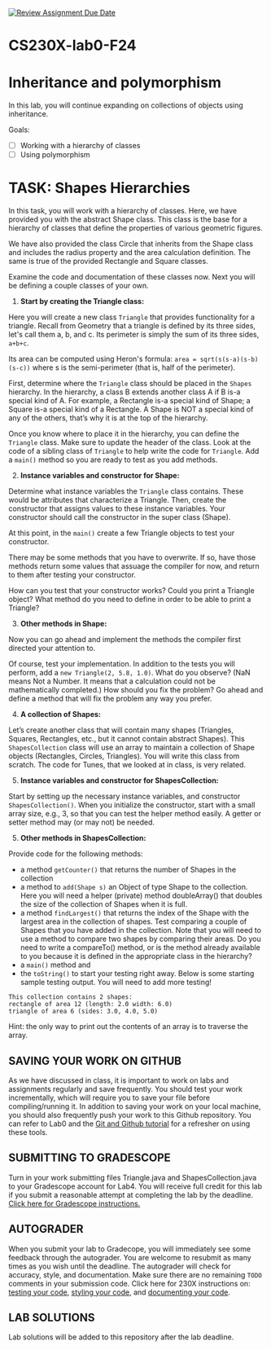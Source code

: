 [![Review Assignment Due Date](https://classroom.github.com/assets/deadline-readme-button-22041afd0340ce965d47ae6ef1cefeee28c7c493a6346c4f15d667ab976d596c.svg)](https://classroom.github.com/a/ss3Rv_1d)
# CS230X-lab0-F24
# Inheritance and polymorphism

In this lab, you will continue expanding on collections of objects using inheritance.

Goals:
- [ ] Working with a hierarchy of classes
- [ ] Using polymorphism

# TASK: Shapes Hierarchies

In this task, you will work with a hierarchy of classes. Here, we have provided you with the abstract Shape class. This class is the base for a hierarchy of classes that define the properties of various geometric figures.

We have also provided the class Circle that inherits from the Shape class and includes the radius property and the area calculation definition. The same is true of the provided Rectangle and Square classes. 

Examine the code and documentation of these classes now. 
Next you will be defining a couple classes of your own.

1. **Start by creating the Triangle class:**

Here you will create a new class `Triangle` that provides functionality for a triangle. Recall from Geometry that a triangle is defined by its three sides, let's call them a, b, and c. 
Its perimeter is simply the sum of its three sides, `a+b+c`. 

Its area can be computed using Heron's formula: `area = sqrt(s(s-a)(s-b)(s-c))` where s is the semi-perimeter (that is, half of the perimeter).

First, determine where the `Triangle` class should be placed in the `Shapes` hierarchy. In the hierarchy, a class B extends another class A if B is-a special kind of A. For example, a Rectangle is-a special kind of Shape; a Square is-a special kind of a Rectangle. A Shape is NOT a special kind of any of the others, that’s why it is at the top of the hierarchy.

Once you know where to place it in the hierarchy, you can define the `Triangle` class. Make sure to update the header of the class. Look at the code of a sibling class of `Triangle` to help write the code for `Triangle`.
Add a `main()` method so you are ready to test as you add methods. 

2. **Instance variables and constructor for Shape:**

Determine what instance variables the `Triangle` class contains. These would be attributes that characterize a Triangle.
Then, create the constructor that assigns values to these instance variables. Your constructor should call the constructor in the super class (Shape).

At this point, in the `main()` create a few Triangle objects to test your constructor. 

There may be some methods that you have to overwrite. If so, have those methods return some values that assuage the compiler for now, and return to them after testing your constructor. 

How can you test that your constructor works? Could you print a Triangle object? What method do you need to define in order to be able to print a Triangle?

3. **Other methods in Shape:**

Now you can go ahead and implement the methods the compiler first directed your attention to. 

Of course, test your implementation. In addition to the tests you will perform, add a `new Triangle(2, 5.8, 1.0)`. What do you observe? (NaN means Not a Number. It means that a calculation could not be mathematically completed.) How should you fix the problem? Go ahead and define a method that will fix the problem any way you prefer.

4. **A collection of Shapes:**
   
Let’s create another class that will contain many shapes (Triangles, Squares, Rectangles, etc., but it cannot contain abstract Shapes). This `ShapesCollection` class will use an array to maintain a collection of Shape objects (Rectangles, Circles, Triangles). You will write this class from scratch. The code for Tunes, that we looked at in class, is very related. 

5. **Instance variables and constructor for ShapesCollection:**
   
Start by setting up the necessary instance variables, and constructor `ShapesCollection()`. When you initialize the constructor, start with a small array size, e.g., 3, so that you can test the helper method easily. A getter or setter method may (or may not) be needed.

5. **Other methods in ShapesCollection:**

Provide code for the following methods:

- a method `getCounter()` that returns the number of Shapes in the collection
- a method to `add(Shape s)` an Object of type Shape to the collection. Here you will need a helper (private) method doubleArray() that doubles the size of the collection of Shapes when it is full.
- a method `findLargest()` that returns the index of the Shape with the largest area in the collection of shapes. Test comparing a couple of Shapes that you have added in the collection. Note that you will need to use a method to compare two shapes by comparing their areas. Do you need to write a compareTo() method, or is the method already available to you because it is defined in the appropriate class in the hierarchy?
- a `main()` method and 
- the `toString()` to start your testing right away. Below is some starting sample testing output. You will need to add more testing!

```
This collection contains 2 shapes:
rectangle of area 12 (length: 2.0 width: 6.0)  
triangle of area 6 (sides: 3.0, 4.0, 5.0)
```

Hint: the only way to print out the contents of an array is to traverse the array.

## SAVING YOUR WORK ON GITHUB
As we have discussed in class, it is important to work on labs and assignments regularly and save frequently. You should test your work incrementally, which will require you to save your file before compiling/running it. In addition to saving your work on your local machine, you should also frequently push your work to this Github repository. You can refer to Lab0 and the [Git and Github tutorial](https://github.com/CS230X-F24/github-starter-course) for a refresher on using these tools. 

## SUBMITTING TO GRADESCOPE
Turn in your work submitting files Triangle.java and ShapesCollection.java to your Gradescope account for Lab4. You will receive full credit for this lab if you submit a reasonable attempt at completing the lab by the deadline. [Click here for Gradescope instructions.](https://docs.google.com/document/d/1zGAJrbdAhfPZVlyDP9N3MmdKXWvNo7rQqehKNM5Q0_M/edit) 

## AUTOGRADER
When you submit your lab to Gradecope, you will immediately see some feedback through the autograder. You are welcome to resubmit as many times as you wish until the deadline. The autograder will check for accuracy, style, and documentation. Make sure there are no remaining `TODO` comments in your submission code. Click here for 230X instructions on: [testing your code](https://docs.google.com/document/d/19cKOyolT8UtSfMNrVw8MGgVWS-lYgHpBs8g2Cf_8Vvc/edit#heading=h.rt39ohf1jp6s), [styling your code](https://docs.google.com/document/d/14uwj9HAjNKfFBm0ZjUpWR7jdqKSj13rudIEJaG74mPk/edit), and [documenting your code](https://docs.google.com/document/d/15uqs_NH8y2sAuLLpiZuSxlI0UsL6a8CHuWY_qcvF4B4/edit). 

## LAB SOLUTIONS
Lab solutions will be added to this repository after the lab deadline. 
